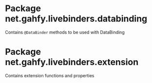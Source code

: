 # Package net.gahfy.livebinders.databinding

Contains `@DataBinder` methods to be used with DataBinding

# Package net.gahfy.livebinders.extension

Contains extension functions and properties
